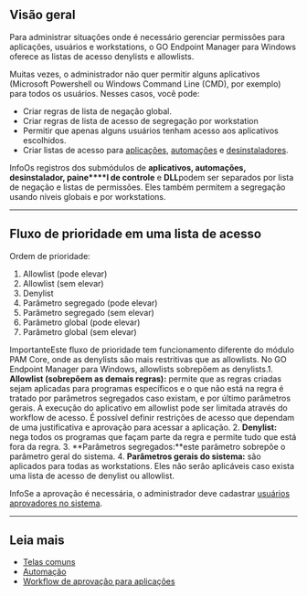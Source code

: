 ## Visão geral

Para administrar situações onde é necessário gerenciar permissões para aplicações, usuários e workstations, o GO Endpoint Manager para Windows oferece as listas de acesso denylists e allowlists.

Muitas vezes, o administrador não quer permitir alguns aplicativos (Microsoft Powershell ou Windows Command Line (CMD), por exemplo) para todos os usuários. Nesses casos, você pode:

* Criar regras de lista de negação global.
* Criar regras de lista de acesso de segregação por workstation
* Permitir que apenas alguns usuários tenham acesso aos aplicativos escolhidos.
* Criar listas de acesso para [aplicações](https://docs.senhasegura.io/v3-33/docs/pt/go-endpoint-manager-windows-application-access-lists-1), [automações](https://docs.senhasegura.io/v3-33/docs/go-endpoint-manager-windows-agent-automation#configure-automation-on-the-senhasegura-platform-go) e [desinstaladores](https://docs.senhasegura.io/v3-33/docs/pt/go-endpoint-manager-windows-uninstallers).

InfoOs registros dos submódulos de **aplicativos, a****utomaçõe****s, desinstalador, paine****l de controle** e **DLL**podem ser separados por lista de negação e listas de permissões. Eles também permitem a segregação usando níveis globais e por workstations.

---

## Fluxo de prioridade em uma l**ista de acesso**

Ordem de prioridade:

1. Allowlist (pode elevar)
2. Allowlist (sem elevar)
3. Denylist
4. Parâmetro segregado (pode elevar)
5. Parâmetro segregado (sem elevar)
6. Parâmetro global (pode elevar)
7. Parâmetro global (sem elevar)

ImportanteEste fluxo de prioridade tem funcionamento diferente do módulo PAM Core, onde as denylists são mais restritivas que as allowlists. No GO Endpoint Manager para Windows, allowlists sobrepõem as denylists.1. **Allowlist (sobrepõem as demais regras):** permite que as regras criadas sejam aplicadas para programas específicos e o que não está na regra é tratado por parâmetros segregados caso existam, e por último parâmetros gerais. A execução do aplicativo em allowlist pode ser limitada através do workflow de acesso. É possível definir restrições de acesso que dependam de uma justificativa e aprovação para acessar a aplicação.
2. **Denylist:** nega todos os programas que façam parte da regra e permite tudo que está fora da regra.
3. **Parâmetros segregados:**este parâmetro sobrepõe o parâmetro geral do sistema.
4. **Parâmetros gerais do sistema:** são aplicados para todas as workstations. Eles não serão aplicáveis caso exista uma lista de acesso de denylist ou allowlist.

InfoSe a aprovação é necessária, o administrador deve cadastrar [usuários aprovadores no sistema](https://docs.senhasegura.io/v3-33/docs/pt/go-endpoint-manager-windows-approval-workflow).

---

## Leia mais

* [Telas comuns](https://docs.senhasegura.io/v3-33/docs/pt/general-information-graphical-user-interface?highlight=telas%20comuns#telas-comuns)
* [Automação](https://docs.senhasegura.io/v3-33/docs/pt/go-endpoint-manager-windows-agent-automation)
* [Workflow de aprovação para aplicações](https://docs.senhasegura.io/v3-33/docs/pt/go-endpoint-manager-windows-approval-workflow)
